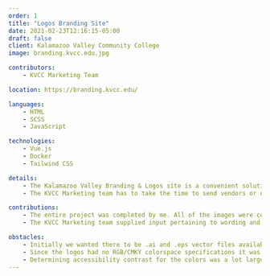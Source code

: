 ```yaml
---
order: 1
title: "Logos Branding Site"
date: 2021-02-23T12:16:15-05:00
draft: false
client: Kalamazoo Valley Community College
image: branding.kvcc.edu.jpg

contributors:
    - KVCC Marketing Team

location: https://branding.kvcc.edu/

languages:
    - HTML
    - SCSS
    - JavaScript

technologies:
    - Vue.js
    - Docker
    - Tailwind CSS

details:
    - The Kalamazoo Valley Branding & Logos site is a convenient solution for distributing relative branding to those that need it.
    - The KVCC Marketing team has to take the time to send vendors or other employees around the college logos for when they need to use them. This becomes a tedious process when having to manually distribute them on a case-by-case basis. So I made them a Branding & Logo site that they can just link to instead.

contributions:
    - The entire project was completed by me. All of the images were converted to the appropriate mime types and resized by me as well.
    - The KVCC Marketing team supplied input pertaining to wording and some of the naming conventions for individual logos.

obstacles:
    - Initially we wanted there to be .ai and .eps vector files available for each logo. This presented filesize issues for storing the repository, with little added value to download other than color swatch preservation.
    - Since the logos had no RGB/CMKY colorspace specifications it was relatively easy to just support SVG instead. Having previously worked in that industry, I was aware that the print shops likely have their own color palettes that better match our Pantone specification.
    - Determining accessibility contrast for the colors was a lot larger of a task that I believed it to be. Since we only had hex colors for reference, they had to be converted to RGB first, then the luminance can be calculated, then finally the contrast value could be determined against white or black.
---
```



